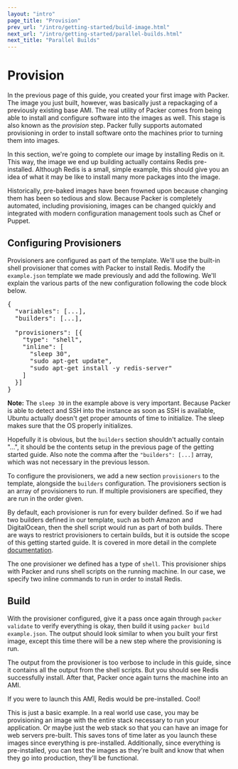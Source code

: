 ```yaml
---
layout: "intro"
page_title: "Provision"
prev_url: "/intro/getting-started/build-image.html"
next_url: "/intro/getting-started/parallel-builds.html"
next_title: "Parallel Builds"
---
```


# Provision

In the previous page of this guide, you created your first image with
Packer. The image you just built, however, was basically just a repackaging
of a previously existing base AMI. The real utility of Packer comes from
being able to install and configure software into the images as well.
This stage is also known as the _provision_ step. Packer fully supports
automated provisioning in order to install software onto the machines prior
to turning them into images.

In this section, we're going to complete our image by installing
Redis on it. This way, the image we end up building actually contains
Redis pre-installed. Although Redis is a small, simple example, this should
give you an idea of what it may be like to install many more packages into
the image.

Historically, pre-baked images have been frowned upon because changing
them has been so tedious and slow. Because Packer is completely automated,
including provisioning, images can be changed quickly and integrated with
modern configuration management tools such as Chef or Puppet.

## Configuring Provisioners

Provisioners are configured as part of the template. We'll use the built-in
shell provisioner that comes with Packer to install Redis. Modify the
`example.json` template we made previously and add the following. We'll
explain the various parts of the new configuration following the code
block below.

<pre class="prettyprint">
{
  "variables": [...],
  "builders": [...],

  "provisioners": [{
    "type": "shell",
    "inline": [
      "sleep 30",
      "sudo apt-get update",
      "sudo apt-get install -y redis-server"
    ]
  }]
}
</pre>

<div class="alert alert-block alert-info">
<strong>Note:</strong> The <code>sleep 30</code> in the example above is
very important. Because Packer is able to detect and SSH into the instance
as soon as SSH is available, Ubuntu actually doesn't get proper amounts
of time to initialize. The sleep makes sure that the OS properly initializes.
</div>

Hopefully it is obvious, but the `builders` section shouldn't actually
contain "...", it should be the contents setup in the previous page
of the getting started guide. Also note the comma after the `"builders": [...]`
array, which was not necessary in the previous lesson.

To configure the provisioners, we add a new section `provisioners` to the
template, alongside the `builders` configuration. The provisioners section
is an array of provisioners to run. If multiple provisioners are specified, they
are run in the order given.

By default, each provisioner is run for every builder defined. So if we had
two builders defined in our template, such as both Amazon and DigitalOcean, then
the shell script would run as part of both builds. There are ways to restrict
provisioners to certain builds, but it is outside the scope of this getting
started guide. It is covered in more detail in the complete
[documentation](/docs).

The one provisioner we defined has a type of `shell`. This provisioner
ships with Packer and runs shell scripts on the running machine. In our
case, we specify two inline commands to run in order to install Redis.

## Build

With the provisioner configured, give it a pass once again through
`packer validate` to verify everything is okay, then build it using
`packer build example.json`. The output should look similar to when you
built your first image, except this time there will be a new step where
the provisioning is run.

The output from the provisioner is too verbose to include in this
guide, since it contains all the output from the shell scripts. But you
should see Redis successfully install. After that, Packer once again
turns the machine into an AMI.

If you were to launch this AMI, Redis would be pre-installed. Cool!

This is just a basic example. In a real world use case, you may be provisioning
an image with the entire stack necessary to run your application. Or maybe
just the web stack so that you can have an image for web servers pre-built.
This saves tons of time later as you launch these images since everything
is pre-installed. Additionally, since everything is pre-installed, you
can test the images as they're built and know that when they go into
production, they'll be functional.

